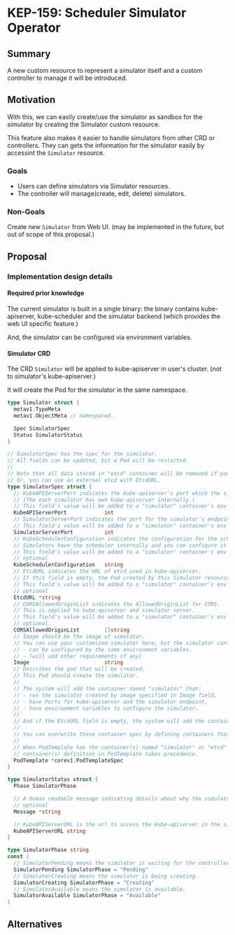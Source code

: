 # KEP-159: Scheduler Simulator Operator

## Summary

A new custom resource to represent a simulator itself and a custom controller to manage it will be introduced.

## Motivation

With this, we can easily create/use the simulator as sandbox for the simulator by creating the Simulator custom resource. 

This feature also makes it easier to handle simulators from other CRD or controllers. 
They can gets the information for the simulator easily by accessint the `Simulator` resource.

### Goals

- Users can define simulators via Simulator resources.
- The controller will manage(create, edit, delete) simulators.

### Non-Goals

Create new `Simulator` from Web UI. (may be implemented in the future, but out of scope of this proposal.)

## Proposal

### Implementation design details

#### Required prior knowledge

The current simulator is built in a single binary: the binary contains kube-apiserver, kube-scheduler and the simulator backend (which provides the web UI specific feature.)

And, the simulator can be configured via environment variables.

#### Simulator CRD

The CRD `Simulator` will be applied to kube-apiserver in user's cluster. (not to simulator's kube-apiserver.) 

It will create the Pod for the simulator in the same namespace.

```go
type Simulator struct {
  metav1.TypeMeta 
  metav1.ObjectMeta // namespaced.

  Spec SimulatorSpec
  Status SimulatorStatus
}

// SimulatorSpec has the spec for the simulator.
// All fields can be updated, but a Pod will be restarted.
//
// Note that all data stored in "etcd" container will be removed if you don't specify Volume in "etcd" container.
// Or, you can use an external etcd with EtcdURL.
type SimulatorSpec struct {
  // KubeAPIServerPort indicates the kube-apiserver’s port which the simulator has internally.
  // (The each simulator has own kube-apiserver internally.)
  // This field's value will be added to a "simulator" container's env as "KUBE_API_PORT".
  KubeAPIServerPort            int 
  // SimulatorServerPort indicates the port for the simulator’s endpoint.
  // This field's value will be added to a "simulator" container's env as "PORT".
  SimulatorServerPort          int 
  // KubeSchedulerConfiguration indicates the configuration for the scheduler. 
  // Simulators have the scheduler internally and you can configure it with this configuration.
  // This field's value will be added to a "simulator" container's env as "KUBE_SCHEDULER_CONFIG_PATH".
  // optional
  KubeSchedulerConfiguration   string
  // EtcdURL indicates the URL of etcd used in kube-apiserver.
  // If this field is empty, the Pod created by this Simulator resource will have the etcd container.
  // This field's value will be added to a "simulator" container's env as "KUBE_SCHEDULER_SIMULATOR_ETCD_URL".
  // optional
  EtcdURL *string
  // CORSAllowedOriginList indicates the AllowedOriginList for CORS. 
  // This is applied to kube-apiserver and simulator server.
  // This field's value will be added to a "simulator" container's env as "CORS_ALLOWED_ORIGIN_LIST".
  // optional.
  CORSAllowedOriginList        []string
  // Image should be the image of simulator.
  // You can use your customized simulator here, but the simulator container created by this image should follow these things:
  // - can be configured by the same environment variables. 
  // - (will add other requirements if any)
  Image                        string
  // Describes the pod that will be created.
  // This Pod should create the simulator.
  //
  // The system will add the container named "simulator" that: 
  // - run the simulator created by image specified in Image field,
  // - have Ports for kube-apiserver and the simulator endpoint,
  // - have environment variables to configure the simulator.
  // 
  // And if the EtcdURL field is empty, the system will add the container named "etcd" for kube-apiserver.
  // 
  // You can overwrite those container spec by defining containers that have the same name, "simulator" or "etcd".
  // 
  // When PodTemplate has the container(s) named "simulator" or "etcd" and the field is different from the container spec generated by other fields in SimulatorSpec,
  // container(s) definition in PodTemplate takes precedence.
  PodTemplate *corev1.PodTemplateSpec 
}

type SimulatorStatus struct {
  Phase SimulatorPhase

  // A human readable message indicating details about why the simulator is in this phase.
  // optional
  Message *string 

  // KubeAPIServerURL is the url to access the kube-apiserver in the simulator.
  KubeAPIServerURL string
}

type SimulatorPhase string
const (
  // SimulatorPending means the simulator is waiting for the controller to start to creating the Pod for this Simulator resource.
  SimulatorPending SimulatorPhase = "Pending"
  // SimulatorCreating means the simulator is being creating. 
  SimulatorCreating SimulatorPhase = "Creating"
  // SimulatorAvailable means the simulator is available.
  SimulatorAvailable SimulatorPhase = "Available"
)
```

## Alternatives

<!--
What other approaches did you consider, and why did you rule them out? These do
not need to be as detailed as the proposal, but should include enough
information to express the idea and why it was not acceptable.
-->
